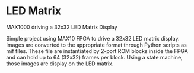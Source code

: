 # LED Matrix
MAX1000 driving a 32x32 LED Matrix Display

Simple project using MAX10 FPGA to drive a 32x32 LED matrix display. 
Images are converted to the appropriate format through Python scripts as mif files.
These file are instantiated by 2-port ROM blocks inside the FPGA and can hold up to 64 (32x32) frames per block.
Using a state machine, those images are display on the LED matrix.


